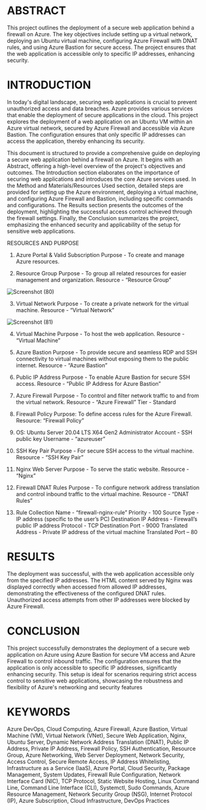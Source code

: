 # ABSTRACT

This project outlines the deployment of a secure web application behind a firewall on Azure. The key objectives include setting up a virtual network, deploying an Ubuntu virtual machine, configuring Azure Firewall with DNAT rules, and using Azure Bastion for secure access. The project ensures that the web application is accessible only to specific IP addresses, enhancing security.

# INTRODUCTION

In today's digital landscape, securing web applications is crucial to prevent unauthorized access and data breaches. Azure provides various services that enable the deployment of secure applications in the cloud. This project explores the deployment of a web application on an Ubuntu VM within an Azure virtual network, secured by Azure Firewall and accessible via Azure Bastion. The configuration ensures that only specific IP addresses can access the application, thereby enhancing its security.

This document is structured to provide a comprehensive guide on deploying a secure web application behind a firewall on Azure. It begins with an Abstract, offering a high-level overview of the project's objectives and outcomes. The Introduction section elaborates on the importance of securing web applications and introduces the core Azure services used. In the Method and Materials/Resources Used section, detailed steps are provided for setting up the Azure environment, deploying a virtual machine, and configuring Azure Firewall and Bastion, including specific commands and configurations. The Results section presents the outcomes of the deployment, highlighting the successful access control achieved through the firewall settings. Finally, the Conclusion summarizes the project, emphasizing the enhanced security and applicability of the setup for sensitive web applications.

RESOURCES AND PURPOSE

1. Azure Portal & Valid Subscription
Purpose - To create and manage Azure resources.

2. Resource Group 
Purpose - To group all related resources for easier management and organization.
Resource - “Resource Group”

![Screenshot (80)](https://github.com/sohamk1112/Secure-Deployment-of-a-Web-Application-Behind-an-Azure-Firewall/assets/85565566/5ce710a3-e3db-4857-bc06-168aa0a2fb63)


3. Virtual Network
Purpose - To create a private network for the virtual machine.
Resource - “Virtual Network”

![Screenshot (81)](https://github.com/sohamk1112/Secure-Deployment-of-a-Web-Application-Behind-an-Azure-Firewall/assets/85565566/9d13a5ec-8156-4e92-99ca-a6631b89bfd8)

4. Virtual Machine
Purpose - To host the web application.
Resource - “Virtual Machine”

5. Azure Bastion
Purpose - To provide secure and seamless RDP and SSH connectivity to virtual machines without exposing them to the public internet.
Resource - “Azure Bastion”

6. Public IP Address
Purpose - To enable Azure Bastion for secure SSH access.
Resource - “Public IP Address for Azure Bastion”

7. Azure Firewall
Purpose - To control and filter network traffic to and from the virtual network.
Resource - “Azure Firewall”
Tier - Standard

8. Firewall Policy
Purpose: To define access rules for the Azure Firewall.
Resource: “Firewall Policy”

9. OS: Ubuntu Server 20.04 LTS X64 Gen2
Administrator Account - SSH public key
Username - “azureuser”

10. SSH Key Pair
Purpose - For secure SSH access to the virtual machine.
Resource - “SSH Key Pair”

11. Nginx Web Server
Purpose - To serve the static website.
Resource - “Nginx”

12. Firewall DNAT Rules
Purpose - To configure network address translation and control inbound traffic to the virtual machine.
Resource - “DNAT Rules” 

13. Rule Collection 
Name - “firewall-nginx-rule”
Priority - 100
Source Type - IP address (specific to the user’s PC)
Destination IP Address - Firewall’s public IP address
Protocol - TCP
Destination Port - 9000
Translated Address - Private IP address of the virtual machine
Translated Port – 80

# RESULTS

The deployment was successful, with the web application accessible only from the specified IP addresses. The HTML content served by Nginx was displayed correctly when accessed from allowed IP addresses, demonstrating the effectiveness of the configured DNAT rules. Unauthorized access attempts from other IP addresses were blocked by Azure Firewall.


# CONCLUSION

This project successfully demonstrates the deployment of a secure web application on Azure using Azure Bastion for secure VM access and Azure Firewall to control inbound traffic. The configuration ensures that the application is only accessible to specific IP addresses, significantly enhancing security. This setup is ideal for scenarios requiring strict access control to sensitive web applications, showcasing the robustness and flexibility of Azure's networking and security features

# KEYWORDS

Azure DevOps, Cloud Computing, Azure Firewall, Azure Bastion, Virtual Machine (VM), Virtual Network (VNet), Secure Web Application, Nginx, Ubuntu Server, Dynamic Network Address Translation (DNAT), Public IP Address, Private IP Address, Firewall Policy, SSH Authentication, Resource Group, Azure Networking, Web Server Deployment, Network Security, Access Control, Secure Remote Access, IP Address Whitelisting, Infrastructure as a Service (IaaS), Azure Portal, Cloud Security, Package Management, System Updates, Firewall Rule Configuration, Network Interface Card (NIC), TCP Protocol, Static Website Hosting, Linux Command Line, Command Line Interface (CLI), Systemctl, Sudo Commands, Azure Resource Management, Network Security Group (NSG), Internet Protocol (IP), Azure Subscription, Cloud Infrastructure, DevOps Practices
